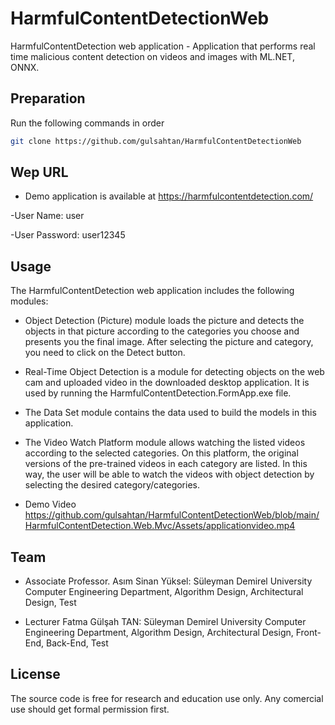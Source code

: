 # HarmfulContentDetectionWeb
HarmfulContentDetection web application - Application that performs real time malicious content detection on videos and images with ML.NET, ONNX.

## Preparation

Run the following commands in order
```bash
git clone https://github.com/gulsahtan/HarmfulContentDetectionWeb

```
## Wep URL

- Demo application is available at https://harmfulcontentdetection.com/

-User Name: user

-User Password: user12345


## Usage

The HarmfulContentDetection web application includes the following modules:

- Object Detection (Picture) module loads the picture and detects the objects in that picture according to the categories you choose and presents you the final image. After selecting the picture and category, you need to click on the Detect button.

- Real-Time Object Detection is a module for detecting objects on the web cam and uploaded video in the downloaded desktop application. It is used by running the HarmfulContentDetection.FormApp.exe file.

- The Data Set module contains the data used to build the models in this application.

- The Video Watch Platform module allows watching the listed videos according to the selected categories. On this platform, the original versions of the pre-trained videos in each category are listed. In this way, the user will be able to watch the videos with object detection by selecting the desired category/categories.

- Demo Video  https://github.com/gulsahtan/HarmfulContentDetectionWeb/blob/main/HarmfulContentDetection.Web.Mvc/Assets/applicationvideo.mp4

## Team

- Associate Professor. Asım Sinan Yüksel: Süleyman Demirel University Computer Engineering Department, Algorithm Design, Architectural Design, Test

- Lecturer Fatma Gülşah TAN: Süleyman Demirel University Computer Engineering Department, Algorithm Design, Architectural Design, Front-End, Back-End, Test

## License

The source code is free for research and education use only. Any comercial use should get formal permission first.
